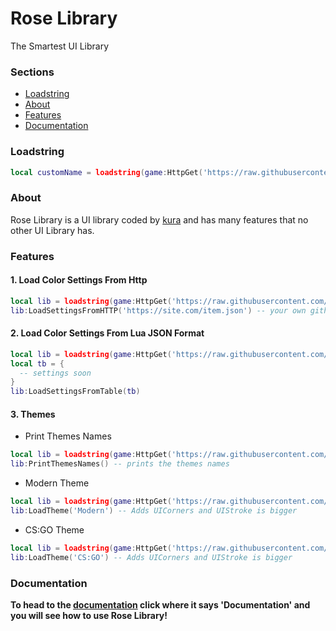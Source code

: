 # Rose Library
The Smartest UI Library

### Sections
* [Loadstring](#Loadstring)
* [About](#About)
* [Features](#Features)
* [Documentation](#Documentation)

### Loadstring
```lua
local customName = loadstring(game:HttpGet('https://raw.githubusercontent.com/kuraise/Rose-Library/main/Source/Source.lua'))
```

### About
Rose Library is a UI library coded by [kura](https://github.com/kuraise) and has many features that no other UI Library has.

### Features
#### 1. Load Color Settings From Http
```lua
local lib = loadstring(game:HttpGet('https://raw.githubusercontent.com/kuraise/Rose-Library/main/Source/Source.lua'))
lib:LoadSettingsFromHTTP('https://site.com/item.json') -- your own github page or site or whatever.
```

#### 2. Load Color Settings From Lua JSON Format
```lua
local lib = loadstring(game:HttpGet('https://raw.githubusercontent.com/kuraise/Rose-Library/main/Source/Source.lua'))
local tb = {
  -- settings soon
}
lib:LoadSettingsFromTable(tb)
```

#### 3. Themes
* Print Themes Names
```lua
local lib = loadstring(game:HttpGet('https://raw.githubusercontent.com/kuraise/Rose-Library/main/Source/Source.lua'))
lib:PrintThemesNames() -- prints the themes names
```

* Modern Theme
```lua
local lib = loadstring(game:HttpGet('https://raw.githubusercontent.com/kuraise/Rose-Library/main/Source/Source.lua'))
lib:LoadTheme('Modern') -- Adds UICorners and UIStroke is bigger
```

* CS:GO Theme
```lua
local lib = loadstring(game:HttpGet('https://raw.githubusercontent.com/kuraise/Rose-Library/main/Source/Source.lua'))
lib:LoadTheme('CS:GO') -- Adds UICorners and UIStroke is bigger
```

### Documentation
**To head to the [documentation](https://github.com/kuraise/Rose-Library/wiki) click where it says 'Documentation' and you will see how to use Rose Library!**
